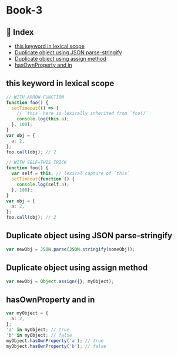 # Book-3

## :pencil: Index

- [this keyword in lexical scope](#this-keyword-in-lexical-scope)
- [Duplicate object using JSON parse-stringify](#Duplicate-object-using-JSON-parse-stringify)
- [Duplicate object using assign method](#Duplicate-object-using-assign-method)
- [hasOwnProperty and in](#hasOwnProperty-and-in)

## this keyword in lexical scope

```js
// WITH ARROW FUNCTION
function foo() {
  setTimeout(() => {
    // `this` here is lexically inherited from `foo()`
    console.log(this.a);
  }, 100);
}
var obj = {
  a: 2,
};
foo.call(obj); // 2
```

```js
// WITH SELF=THIS TRICK
function foo() {
  var self = this; // lexical capture of `this`
  setTimeout(function () {
    console.log(self.a);
  }, 100);
}
var obj = {
  a: 2,
};
foo.call(obj); // 2
```

## Duplicate object using JSON parse-stringify

```js
var newObj = JSON.parse(JSON.stringify(someObj));
```

## Duplicate object using assign method

```js
var newObj = Object.assign({}, myObject);
```

## hasOwnProperty and in

```js
var myObject = {
  a: 2,
};
'a' in myObject; // true
'b' in myObject; // false
myObject.hasOwnProperty('a'); // true
myObject.hasOwnProperty('b'); // false
```
